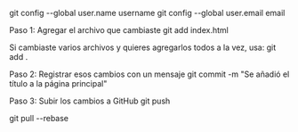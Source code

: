 git config --global user.name username
git config --global user.email email

Paso 1: Agregar el archivo que cambiaste
git add index.html

 Si cambiaste varios archivos y quieres agregarlos todos a la vez, usa:
 git add .

 Paso 2: Registrar esos cambios con un mensaje
git commit -m "Se añadió el título a la página principal"

Paso 3: Subir los cambios a GitHub
git push


git pull --rebase 
